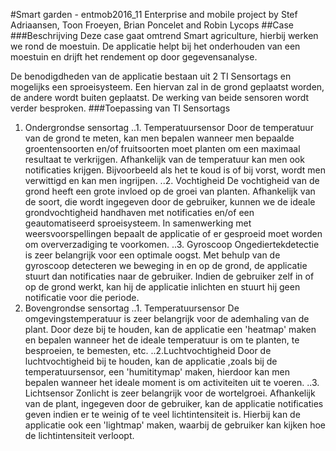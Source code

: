 #Smart garden - entmob2016_11
Enterprise and mobile project by Stef Adriaansen, Toon Froeyen, Brian Poncelet and Robin Lycops
##Case
###Beschrijving
Deze case gaat omtrend Smart agriculture, hierbij werken we rond de moestuin.
De applicatie helpt bij het onderhouden van een moestuin en drijft het rendement op door gegevensanalyse.

De benodigdheden van de applicatie bestaan uit 2 TI Sensortags en mogelijks een sproeisysteem. Een hiervan zal in de grond geplaatst worden, de andere wordt buiten geplaatst. De werking van beide sensoren wordt verder besproken.
###Toepassing van TI Sensortags
1. Ondergrondse sensortag
..1. Temperatuursensor
Door de temperatuur van de grond te meten, kan men bepalen wanneer men bepaalde groentensoorten en/of fruitsoorten moet planten om een maximaal resultaat te verkrijgen.
Afhankelijk van de temperatuur kan men ook notificaties krijgen. Bijvoorbeeld als het te koud is of bij vorst, wordt men verwittigd en kan men ingrijpen.
..2. Vochtigheid
De vochtigheid van de grond heeft een grote invloed op de groei van planten. Afhankelijk van de soort, die wordt ingegeven door de gebruiker, kunnen we de ideale grondvochtigheid handhaven met notificaties en/of een geautomatiseerd sproeisysteem. In samenwerking met weersvoorspellingen bepaalt de applicatie of er gesproeid moet worden om oververzadiging te voorkomen.
..3. Gyroscoop
Ongediertekdetectie is zeer belangrijk voor een optimale oogst. Met behulp van de gyroscoop detecteren we beweging in en op de grond, de applicatie stuurt dan notificaties naar de gebruiker.
Indien de gebruiker zelf in of op de grond werkt, kan hij de applicatie inlichten en stuurt hij geen notificatie voor die periode.
2. Bovengrondse sensortag
..1. Temperatuursensor
De omgevingstemperatuur is zeer belangrijk voor de ademhaling van de plant. Door deze bij te houden, kan de applicatie een 'heatmap' maken en bepalen wanneer het de ideale temperatuur is om te planten, te besproeien, te bemesten, etc.
..2.Luchtvochtigheid
Door de luchtvochtigheid bij te houden, kan de applicatie ,zoals bij de temperatuursensor, een 'humititymap' maken, hierdoor kan men bepalen wanneer het ideale moment is om activiteiten uit te voeren.
..3. Lichtsensor
Zonlicht is zeer belangrijk voor de wortelgroei. Afhankelijk van de plant, ingegeven door de gebruiker, kan de applicatie notificaties geven indien er te weinig of te veel lichtintensiteit is.
Hierbij kan de applicatie ook een 'lightmap' maken, waarbij de gebruiker kan kijken hoe de lichtintensiteit verloopt. 